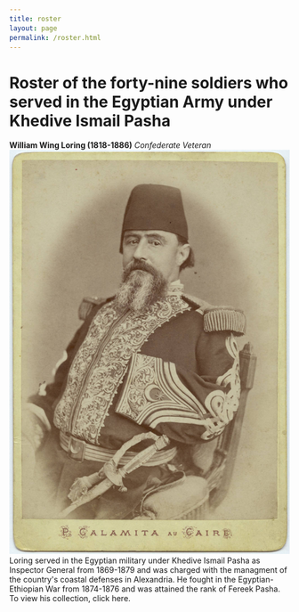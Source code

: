 ```yaml
---
title: roster
layout: page
permalink: /roster.html
---
```


# Roster of the forty-nine soldiers who served in the Egyptian Army under Khedive Ismail Pasha

**William Wing Loring (1818-1886)** *Confederate Veteran*
![alt text](assets/img/loring_egypt3.jpeg)
Loring served in the Egyptian military under Khedive Ismail Pasha as Inspector General from 1869-1879 and was charged with the managment of the country's coastal defenses in Alexandria. He fought in the Egyptian-Ethiopian War from 1874-1876 and was attained the rank of Fereek Pasha. To view his collection, click here.
